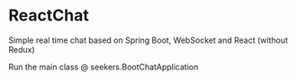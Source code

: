 # ReactChat
Simple real time chat based on Spring Boot, WebSocket and React (without Redux)

Run the main class @ seekers.BootChatApplication 
